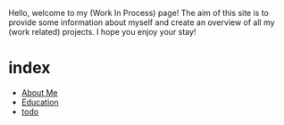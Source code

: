 Hello, welcome to my (Work In Process) page! The aim of this site is to provide some information about myself and create an overview of all my (work related) projects. I hope you enjoy your stay!

# index

- [About Me](about.md)
- [Education](education.md)
- [todo](todo.md)